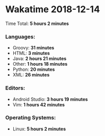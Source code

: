 # Wakatime 2018-12-14

Time Total: **5 hours 2 minutes**

### Languages:
- Groovy: **31 minutes** 
- HTML: **3 minutes** 
- Java: **2 hours 21 minutes** 
- Other: **1 hours 18 minutes** 
- Python: **20 minutes** 
- XML: **26 minutes** 

### Editors:
- Android Studio: **3 hours 19 minutes** 
- Vim: **1 hours 42 minutes** 

### Operating Systems:
- Linux: **5 hours 2 minutes** 

